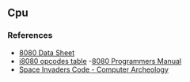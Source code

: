 ## Cpu

### References

- [8080 Data Sheet](https://deramp.com/downloads/intel/8080%20Data%20Sheet.pdf)
- [i8080 opcodes table](https://pastraiser.com/cpu/i8080/i8080_opcodes.html) -[8080 Programmers Manual](https://altairclone.com/downloads/manuals/8080%20Programmers%20Manual.pdf)
- [Space Invaders Code - Computer Archeology](https://www.computerarcheology.com/Arcade/SpaceInvaders/Code.html)
